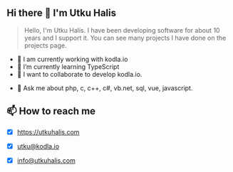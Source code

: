 ## Hi there 👋 I'm Utku Halis
> Hello, I'm Utku Halis. I have been developing software for about 10 years and I support it. You can see many projects I have done on the projects page.

- 🔭 I am currently working with kodla.io
- 🌱 I’m currently learning TypeScript
- 👯 I want to collaborate to develop kodla.io.
<!-- 🤔 I’m looking for help with ... -->
- 💬 Ask me about php, c, c++, c#, vb.net, sql, vue, javascript.
## 📫 How to reach me
- [x] https://utkuhalis.com
- [x] utku@kodla.io
- [x] info@utkuhalis.com


